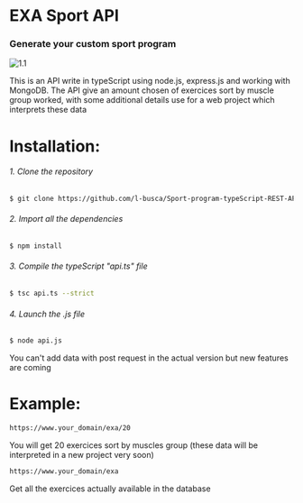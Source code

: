 # EXA Sport API
### Generate your custom sport program
![1.1](https://mais.wtf/img/exa.png)

This is an API write in typeScript using node.js, express.js and working with
MongoDB. The API give an amount chosen of exercices sort by muscle group worked, with some
additional details use for a web project which interprets these data


# Installation:

###### 1. Clone the repository
```bash
$ git clone https://github.com/l-busca/Sport-program-typeScript-REST-API.git
```

###### 2. Import all the dependencies
```bash
$ npm install
```

###### 3. Compile the typeScript "api.ts" file

```bash
$ tsc api.ts --strict
```

###### 4. Launch the .js file

```bash
$ node api.js
```

You can't add data with post request in the actual version but new features are coming


# Example:

```bash
https://www.your_domain/exa/20
```

You will get 20 exercices sort by muscles group (these data will be interpreted in a new project very soon)

```bash
https://www.your_domain/exa
```

Get all the exercices actually available in the database
